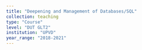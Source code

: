 ```yaml
---
title: "Deepening and Management of Databases/SQL"
collection: teaching
type: "Course"
level: "DUT GLT2"
institution: "UPVD"
year_range: "2018-2021"
---
```


